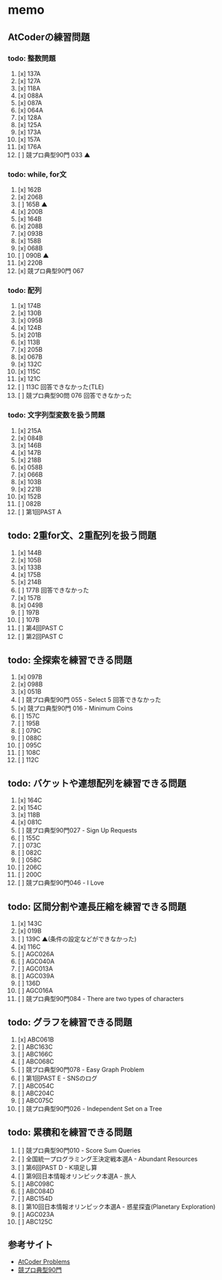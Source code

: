 # memo

## AtCoderの練習問題
### todo: 整数問題
1. [x] 137A
2. [x] 127A
3. [x] 118A
4. [x] 088A
5. [x] 087A
6. [x] 064A
7. [x] 128A
8. [x] 125A
9. [x] 173A
10. [x] 157A
11. [x] 176A
12. [ ] 競プロ典型90門 033 ▲

### todo: while, for文
1. [x] 162B
2. [x] 206B
3. [ ] 165B ▲
4. [x] 200B
5. [x] 164B
6. [x] 208B
7. [x] 093B
8. [x] 158B
9. [x] 068B
10. [ ] 090B ▲
11. [x] 220B
12. [x] 競プロ典型90門 067

### todo: 配列
1. [x] 174B
2. [x] 130B
3. [x] 095B
4. [x] 124B
5. [x] 201B
6. [x] 113B
7. [x] 205B
8. [x] 067B
9. [x] 132C
10. [x] 115C
11. [x] 121C
12. [ ] 113C 回答できなかった(TLE)
13. [ ] 競プロ典型90問 076 回答できなかった

### todo: 文字列型変数を扱う問題
1. [x] 215A
2. [x] 084B
3. [x] 146B
4. [x] 147B
5. [x] 218B
6. [x] 058B
7. [x] 066B
8. [x] 103B
9. [x] 221B
10. [x] 152B
11. [ ] 082B
12. [ ] 第1回PAST A

## todo: 2重for文、2重配列を扱う問題
1. [x] 144B
2. [x] 105B
3. [x] 133B
4. [x] 175B
5. [x] 214B
6. [ ] 177B 回答できなかった
7. [x] 157B
8. [x] 049B
9. [ ] 197B
10. [ ] 107B
11. [ ] 第4回PAST C
12. [ ] 第2回PAST C

## todo: 全探索を練習できる問題
1. [x] 097B
2. [x] 098B
3. [x] 051B
4. [ ] 競プロ典型90門 055 - Select 5 回答できなかった
5. [x] 競プロ典型90門 016 - Minimum Coins
6. [ ] 157C
7. [ ] 195B
8. [ ] 079C
9. [ ] 088C
10. [ ] 095C
11. [ ] 108C
12. [ ] 112C

## todo: バケットや連想配列を練習できる問題
1. [x] 164C
2. [x] 154C
3. [x] 118B
4. [x] 081C
5. [ ] 競プロ典型90門027 - Sign Up Requests
6. [ ] 155C
7. [ ] 073C
8. [ ] 082C
9. [ ] 058C
10. [ ] 206C
11. [ ] 200C
12. [ ] 競プロ典型90門046 - I Love

## todo: 区間分割や連長圧縮を練習できる問題
1. [x] 143C
2. [x] 019B
3. [ ] 139C ▲(条件の設定などができなかった)
4. [x] 116C
5. [ ] AGC026A
6. [ ] AGC040A
7. [ ] AGC013A
8. [ ] AGC039A
9. [ ] 136D
10. [ ] AGC016A
11. [ ] 競プロ典型90門084 - There are two types of characters

## todo: グラフを練習できる問題
1. [x] ABC061B
2. [ ] ABC163C
3. [ ] ABC166C
4. [ ] ABC068C
5. [ ] 競プロ典型90門078 - Easy Graph Problem
6. [ ] 第1回PAST E - SNSのログ
7. [ ] ABC054C
8. [ ] ABC204C
9. [ ] ABC075C
10. [ ] 競プロ典型90門026 - Independent Set on a Tree

## todo: 累積和を練習できる問題
1. [ ] 競プロ典型90門010 - Score Sum Queries
2. [ ] 全国統一プログラミング王決定戦本選A - Abundant Resources
3. [ ] 第6回PAST D - K項足し算
4. [ ] 第9回日本情報オリンピック本選A - 旅人
5. [ ] ABC098C
6. [ ] ABC084D
7. [ ] ABC154D
8. [ ] 第10回日本情報オリンピック本選A - 惑星探査(Planetary Exploration)
9. [ ] AGC023A
10. [ ] ABC125C

## 参考サイト
- [AtCoder Problems](https://kenkoooo.com/atcoder/)
- [競プロ典型90門](https://atcoder.jp/contests/typical90)
